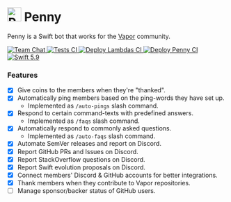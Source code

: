 # <img src="https://github.com/vapor/penny-bot/assets/54685446/53e4684e-7511-4a5e-9933-34db0ceac0c6" alt="Penny" width="32"> Penny

Penny is a Swift bot that works for the [Vapor](https://vapor.codes) community.

<p>
    <a href="https://discord.gg/vapor">
        <img src="https://img.shields.io/discord/431917998102675485.svg" alt="Team Chat">
    </a>
    <a href="https://github.com/vapor/vapor/actions/workflows/test.yml">
        <img src="https://github.com/vapor/penny-bot/actions/workflows/test.yml/badge.svg?branch=main" alt="Tests CI">
    </a>
    <a href="https://github.com/vapor/penny-bot/actions/workflows/deploy-all-lambdas.yml">
        <img src="https://github.com/vapor/penny-bot/actions/workflows/deploy-all-lambdas.yml/badge.svg?branch=main" alt="Deploy Lambdas CI">
    </a>
    <a href="https://github.com/vapor/penny-bot/actions/workflows/deploy-penny.yml">
        <img src="https://github.com/vapor/penny-bot/actions/workflows/deploy-penny.yml/badge.svg?branch=main" alt="Deploy Penny CI">
    </a>
    <a href="https://swift.org">
        <img src="https://img.shields.io/badge/swift-5.9-brightgreen.svg" alt="Swift 5.9">
    </a>
</p>

### Features
* [x] Give coins to the members when they're "thanked".
* [x] Automatically ping members based on the ping-words they have set up.
  * Implemented as `/auto-pings` slash command.
* [x] Respond to certain command-texts with predefined answers.
  * Implemented as `/faqs` slash command.
* [x] Automatically respond to commonly asked questions.
  * Implemented as `/auto-faqs` slash command.
* [x] Automate SemVer releases and report on Discord.
* [x] Report GitHub PRs and Issues on Discord.
* [x] Report StackOverflow questions on Discord.
* [x] Report Swift evolution proposals on Discord.
* [x] Connect members' Discord & GitHub accounts for better integrations.
* [x] Thank members when they contribute to Vapor repositories.
* [ ] Manage sponsor/backer status of GitHub users.
